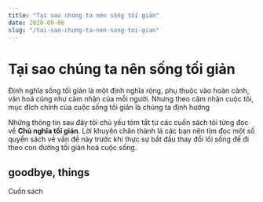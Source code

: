 ```yaml
---
title: "Tại sao chúng ta nên sống tối giản"
date: 2020-09-06
slug: "/tai-sao-chung-ta-nen-song-toi-gian"
---
```


# Tại sao chúng ta nên sống tối giản

Định nghĩa sống tối giản là một định nghĩa rộng, phụ thuộc vào hoàn cảnh, văn hoá cũng như cảm nhận của mỗi người. Nhưng theo cảm nhận cuộc tôi, mục đích chính của cuộc sống tối giản là chúng ta định hướng 

Những thông tin sau đây tôi chủ yếu tóm tắt từ các cuốn sách tôi từng đọc về **Chủ nghĩa tối giản**. Lời khuyên chân thành là các bạn nên tìm đọc một số quyển sách về vấn đề này trước khi thực sự bắt đầu thay đổi lối sống để đi theo con đường tối giản hoá cuộc sống.

## goodbye, things

Cuốn sách